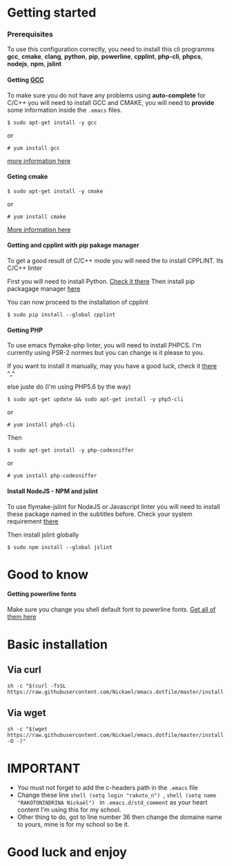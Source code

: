 # Getting started

### Prerequisites

To use this configuration correctly, you need to install this cli programms
**gcc**, **cmake**, **clang**, **python**, **pip**, **powerline**, **cpplint**, **php-cli**, **phpcs**, **nodejs**, **npm**, **jslint**
#### Getting [GCC](https://gcc.gnu.org/install/)

To make sure you do not have any problems using **auto-complete** for C/C++ you will need to install GCC and CMAKE, you will need to
**provide** some information inside the `.emacs` files.

```shell
$ sudo apt-get install -y gcc
```
or

```shell
# yum install gcc
```
[more information here](https://gcc.gnu.org/install/)

#### Geting cmake
```shell
$ sudo apt-get install -y cmake
```
or

```shell
# yum install cmake
```

[More information here](https://cmake.org/install/)

#### Getting and cpplint with pip pakage manager
To get a good result of C/C++ mode you will need the to install CPPLINT. Its C/C++ linter

First you will need to install Python. [Check it there](http://docs.python-guide.org/en/latest/starting/install/linux/)
Then install pip packagage manager [here](https://pip.pypa.io/en/stable/quickstart/)

You can now proceed to the installation of cpplint

```shell
$ sudo pip install --global cpplint
```
#### Getting PHP

To use emacs flymake-php linter, you will need to install PHPCS. I'm currently using PSR-2 normes but you can change is it please to you.

If you want to install it manually, may you have a good luck, check it [there](http://php.net/manual/fr/install.php) ^_^

else juste do (I'm using PHP5.6 by the way)

```shell
$ sudo apt-get update && sudo apt-get install -y php5-cli
```
or

```shell
# yum install php5-cli
```

Then

```shell
$ sudo apt-get install -y php-codesniffer
```

or

```shell
# yum install php-codesniffer
```

#### Install NodeJS - NPM and jslint

To use flymake-jslint for NodeJS or Javascript linter you will need to install these package named in the subtitles before.
Check your system requirement [there](https://nodejs.org/en/download/package-manager/)

Then install jslint globally

```shell
$ sudo npm install --global jslint
```

# Good to know

#### Getting powerline fonts

Make sure you change you shell default font to powerline fonts. [Get all of them here](https://github.com/powerline/fonts)

# Basic installation

## Via curl

```shell
sh -c "$(curl -fsSL https://raw.githubusercontent.com/Nickael/emacs.dotfile/master/install.sh)"
```

## Via wget

```shell
sh -c "$(wget https://raw.githubusercontent.com/Nickael/emacs.dotfile/master/install.sh -O -)"
```

# IMPORTANT

* You must not forget to add the c-headers path in the `.emacs` file
* Change these line ```shell (setq login "rakoto_n") ```, ```shell (setq name "RAKOTONINDRINA Nickaël") ``` in `.emacs.d/std_comment` as your heart content I'm using this for my school.
* Other thing to do, got to line number 36 then change the domaine name to yours, mine is for my school so be it.

# Good luck and enjoy
